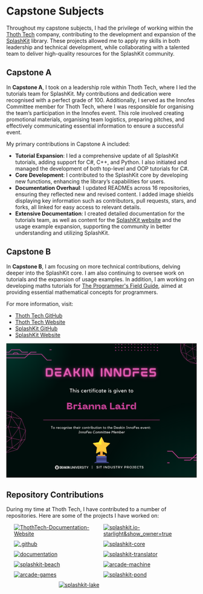 # Capstone Subjects

Throughout my capstone subjects, I had the privilege of working within the [Thoth Tech](https://github.com/thoth-tech) company, contributing to the development and expansion of the [SplashKit](https://github.com/splashkit) library. These projects allowed me to apply my skills in both leadership and technical development, while collaborating with a talented team to deliver high-quality resources for the SplashKit community.

## Capstone A

In **Capstone A**, I took on a leadership role within Thoth Tech, where I led the tutorials team for SplashKit. My contributions and dedication were recognised with a perfect grade of 100. Additionally, I served as the Innofes Committee member for Thoth Tech, where I was responsible for organising the team’s participation in the Innofes event. This role involved creating promotional materials, organising team logistics, preparing pitches, and effectively communicating essential information to ensure a successful event.

My primary contributions in Capstone A included:

- **Tutorial Expansion**: I led a comprehensive update of all SplashKit tutorials, adding support for C#, C++, and Python. I also initiated and managed the development of both top-level and OOP tutorials for C#.
- **Core Development**: I contributed to the SplashKit core by developing new functions, enhancing the library’s capabilities for users.
- **Documentation Overhaul**: I updated READMEs across 16 repositories, ensuring they reflected new and revised content. I added image shields displaying key information such as contributors, pull requests, stars, and forks, all linked for easy access to relevant details.
- **Extensive Documentation**: I created detailed documentation for the tutorials team, as well as content for the [SplashKit website](https://splashkit.io/) and the usage example expansion, supporting the community in better understanding and utilizing SplashKit.

## Capstone B

In **Capstone B**, I am focusing on more technical contributions, delving deeper into the SplashKit core. I am also continuing to oversee work on tutorials and the expansion of usage examples. In addition, I am working on developing maths tutorials for [The Programmer's Field Guide](https://github.com/splashkit/the-programmers-field-guide), aimed at providing essential mathematical concepts for programmers.

For more information, visit:

- [Thoth Tech GitHub](https://github.com/thoth-tech)
- [Thoth Tech Website](https://thoth-tech.netlify.app/)
- [SplashKit GitHub](https://github.com/splashkit)
- [SplashKit Website](https://splashkit.io/)

![innofes poster](../../img/projects/innofes.png)

## Repository Contributions

During my time at Thoth Tech, I have contributed to a number of repositories. Here are some of the projects I have worked on:

<div style="display: flex; flex-wrap: wrap; gap: 10px; justify-content: center;">

  <div style="flex: 1 1 45%; max-width: 45%;">
    <a href="https://github.com/thoth-tech/ThothTech-Documentation-Website" target="_blank">
      <img src="https://github-readme-stats.vercel.app/api/pin/?username=thoth-tech&repo=ThothTech-Documentation-Website&theme=material-palenight&show_owner=true" alt="ThothTech-Documentation-Website">
    </a>
  </div>

  <div style="flex: 1 1 45%; max-width: 45%;">
    <a href="https://github.com/thoth-tech/splashkit.io-starlight&show_owner=true" target="_blank">
      <img src="https://github-readme-stats.vercel.app/api/pin/?username=thoth-tech&repo=splashkit.io-starlight&theme=material-palenight&show_owner=true" alt="splashkit.io-starlight&show_owner=true">
    </a>
  </div>

  <div style="flex: 1 1 45%; max-width: 45%;">
    <a href="https://github.com/thoth-tech/.github" target="_blank">
      <img src="https://github-readme-stats.vercel.app/api/pin/?username=thoth-tech&repo=.github&theme=material-palenight&show_owner=true" alt=".github">
    </a>
  </div>

  <div style="flex: 1 1 45%; max-width: 45%;">
    <a href="https://github.com/thoth-tech/splashkit-core" target="_blank">
      <img src="https://github-readme-stats.vercel.app/api/pin/?username=thoth-tech&repo=splashkit-core&theme=material-palenight&show_owner=true" alt="splashkit-core">
    </a>
  </div>

  <div style="flex: 1 1 45%; max-width: 45%;">
    <a href="https://github.com/thoth-tech/documentation" target="_blank">
      <img src="https://github-readme-stats.vercel.app/api/pin/?username=thoth-tech&repo=documentation&theme=material-palenight&show_owner=true" alt="documentation">
    </a>
  </div>

  <div style="flex: 1 1 45%; max-width: 45%;">
    <a href="https://github.com/thoth-tech/splashkit-translator" target="_blank">
      <img src="https://github-readme-stats.vercel.app/api/pin/?username=thoth-tech&repo=splashkit-translator&theme=material-palenight&show_owner=true" alt="splashkit-translator">
    </a>
  </div>

  <div style="flex: 1 1 45%; max-width: 45%;">
    <a href="https://github.com/thoth-tech/splashkit-beach" target="_blank">
      <img src="https://github-readme-stats.vercel.app/api/pin/?username=thoth-tech&repo=splashkit-beach&theme=material-palenight&show_owner=true" alt="splashkit-beach">
    </a>
  </div>

  <div style="flex: 1 1 45%; max-width: 45%;">
    <a href="https://github.com/thoth-tech/arcade-machine" target="_blank">
      <img src="https://github-readme-stats.vercel.app/api/pin/?username=thoth-tech&repo=arcade-machine&theme=material-palenight&show_owner=true" alt="arcade-machine">
    </a>
  </div>

  <div style="flex: 1 1 45%; max-width: 45%;">
    <a href="https://github.com/thoth-tech/arcade-games" target="_blank">
      <img src="https://github-readme-stats.vercel.app/api/pin/?username=thoth-tech&repo=arcade-games&theme=material-palenight&show_owner=true" alt="arcade-games">
    </a>
  </div>

  <div style="flex: 1 1 45%; max-width: 45%;">
    <a href="https://github.com/thoth-tech/splashkit-pond" target="_blank">
      <img src="https://github-readme-stats.vercel.app/api/pin/?username=thoth-tech&repo=splashkit-pond&theme=material-palenight&show_owner=true" alt="splashkit-pond">
    </a>
  </div>

  <div style="flex: 1 1 45%; max-width: 45%;">
    <a href="https://github.com/thoth-tech/splashkit-lake" target="_blank">
      <img src="https://github-readme-stats.vercel.app/api/pin/?username=thoth-tech&repo=splashkit-lake&theme=material-palenight&show_owner=true" alt="splashkit-lake">
    </a>
  </div>

</div>
